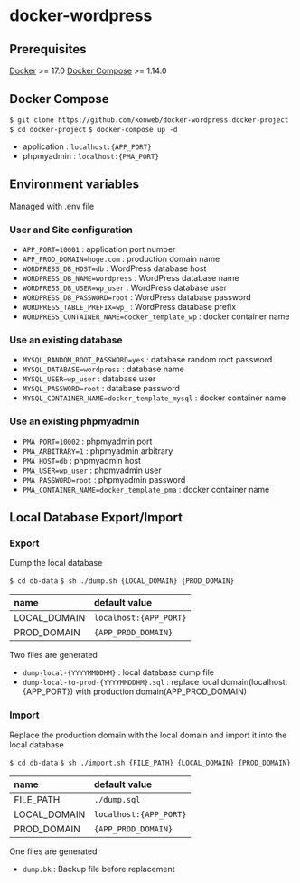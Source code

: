 # docker-wordpress

## Prerequisites
[Docker](https://www.docker.com/) >= 17.0
[Docker Compose](https://docs.docker.com/compose/) >= 1.14.0

## Docker Compose


`$ git clone https://github.com/konweb/docker-wordpress docker-project`
`$ cd docker-project`
`$ docker-compose up -d`


- application : `localhost:{APP_PORT}`
- phpmyadmin : `localhost:{PMA_PORT}`

## Environment variables
Managed with .env file

### User and Site configuration
- `APP_PORT=10001` : application port number
- `APP_PROD_DOMAIN=hoge.com` : production domain name
- `WORDPRESS_DB_HOST=db` : WordPress database host
- `WORDPRESS_DB_NAME=wordpress` : WordPress database name
- `WORDPRESS_DB_USER=wp_user` : WordPress database user
- `WORDPRESS_DB_PASSWORD=root` : WordPress database password
- `WORDPRESS_TABLE_PREFIX=wp_` :  WordPress database prefix
- `WORDPRESS_CONTAINER_NAME=docker_template_wp` :  docker container name

### Use an existing database
- `MYSQL_RANDOM_ROOT_PASSWORD=yes` : database random root password
- `MYSQL_DATABASE=wordpress` : database name
- `MYSQL_USER=wp_user` : database user
- `MYSQL_PASSWORD=root` : database password
- `MYSQL_CONTAINER_NAME=docker_template_mysql` : docker container name

### Use an existing phpmyadmin
- `PMA_PORT=10002` : phpmyadmin port
- `PMA_ARBITRARY=1` : phpmyadmin arbitrary
- `PMA_HOST=db` : phpmyadmin host
- `PMA_USER=wp_user` : phpmyadmin user
- `PMA_PASSWORD=root` : phpmyadmin password
- `PMA_CONTAINER_NAME=docker_template_pma` : docker container name


## Local Database Export/Import

### Export
Dump the local database

`$ cd db-data`
`$ sh ./dump.sh {LOCAL_DOMAIN} {PROD_DOMAIN}`

| name | default value |
|:-----------|:------------|
| LOCAL_DOMAIN | `localhost:{APP_PORT}` |
| PROD_DOMAIN | `{APP_PROD_DOMAIN}` |

Two files are generated

- `dump-local-{YYYYMMDDHM}` : local database dump file
- `dump-local-to-prod-{YYYYMMDDHM}.sql` : replace local domain(localhost:{APP_PORT}) with production domain(APP_PROD_DOMAIN)

### Import
Replace the production domain with the local domain and import it into the local database

`$ cd db-data`
`$ sh ./import.sh {FILE_PATH} {LOCAL_DOMAIN} {PROD_DOMAIN}`

| name | default value |
|:-----------|:------------|
| FILE_PATH | `./dump.sql` |
| LOCAL_DOMAIN | `localhost:{APP_PORT}` |
| PROD_DOMAIN | `{APP_PROD_DOMAIN}` |


One files are generated

- `dump.bk` : Backup file before replacement
